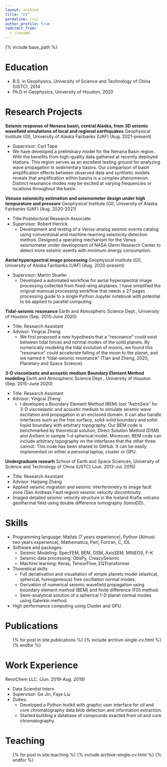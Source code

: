 ```yaml
---
layout: archive
title: "CV"
permalink: /cv/
author_profile: true
redirect_from:
  - /resume
---
```


{% include base_path %}

Education
======
* B.S. in Geophysics, University of Science and Technology of China (USTC), 2014
* Ph.D in Geophysics, University of Houston, 2020

Research Projects
======
**Seismic response of Nenana basin, central Alaska, from 3D seismic wavefield simulations of local and regional earthquakes**
Geophysical Institute (GI), University of Alaska Fairbanks (UAF) (Aug. 2021-present)
* Supervisor: Carl Tape
* We have developed a  preliminary model for the Nenana Basin region. With the benefits from high-quality data gathered at recently deployed stations. This region serves as an excellent testing ground for analyzing wave propagation in sedimentary basins. Our comparison of basin amplification effects between observed data and synthetic models reveals that amplification within basins is a complex phenomenon. Distinct resonance modes may be excited at varying frequencies or locations throughout the basin.


**Venuse seismicity estimation and seismometer design under high tempurature and pressure** 
Geophysical Institute (GI), University of Alaska Fairbanks (UAF) (Aug. 2020-2021)
* Title:Postdoctoral Research Associate                           
* Supervisor: Robert Herrick				  
  *	Development and testing of a Venus-analog seismic events catalog using conventional and machine-learning seismicity detection method. Designed a operating mechanism for the Venus seismometer under development of NASA Glenn Research Center to detect more seismic events with minimum energy consumption. 

**Aerial hyperspectral image processing** 
Geophysical Institute (GI), University of Alaska Fairbanks (UAF) (Aug. 2020-present)
* Supervisor: Martin Stuefer
  * Developed a automated workflow for aerial hyperspectral image processing collected from fixed-wing airplanes. I have simplified the original mannual processing workflow that needs a 27 pages processing guide to a single Python Jupyter notebook with potential to be applied to parallel computing.

**Tidal-seismic resonance** 
Earth and Atmospheric Science Dept., University of Houston  (Sep. 2015-June 2020)				
* Title: Research Assistant	                           
* Advisor: Yingcai Zheng					 
  * We first proposed a new hypothesis that a “resonance” could exist between tidal forces and normal modes of the solid planets. By numerically modeling the tidal evolution of moons, we found this “resonance” could accelerate falling of the moon to the planet, and we named it “tidal-seismic resonance” (Tian and Zheng, 2020, Planetary and Space Science). 

**3-D viscoelastic and acoustic medium Boundary Element Method modeling** 
Earth and Atmospheric Science Dept., University of Houston  (Sep. 2015-June 2020)				
* Title: Research Assistant	                           
* Advisor: Yingcai Zheng		
  * I developed a Boundary Element Method (BEM) tool “AstroSeis” for 3-D viscoelastic and acoustic medium to simulate seismic wave excitation and propagation in an enclosed domain. It can also handle interfaces such as the free surface, solid-solid boundary and solid-liquid boundary with arbitrary topography. Our BEM code is benchmarked by theoretical solution, Direct Solution Method (DSM) and AxiSem in sample 1-d spherical model. Moreover, BEM code can include arbitrary topography on the interfaces that the other three cannot. This code has been shared to GitHub. It can be easily implemented on either a personal laptop, cluster or GPU. 

**Undergraduate researh** 
School of Earth and Space Sciences, University of Science and Technology of China (USTC)	(Jun. 2013-Jul. 2015)	
*  Title: Research Assistant	                               
*  Advisor: Haijiang Zhang				           
  * Applied seismic migration and seismic interferometry to image fault zone (San Andreas Fault region) seismic velocity discontinuity.
  * Imaged detailed seismic velocity structure in the Iceland Krafla volcano geothermal field using double difference tomography (tomoDD).


  
Skills
======
* Programming language: Matlab (7 years experience), Python (Almost two years experience), Mathematica, Perl, Fortran, C, IDL
* Software and packages: 
  * Seismic Modeling: SpecFEM, BEM, DSM, AxisSEM, MINEOS, F-K
  * Seismic data processing: ObsPy, CreazySeismic
  * Machine learning: Keras, TensorFlow, EQTransformer
* Thoeretical skills: 
  * Full deriativation and visualiation of simple planets model (elastical, spherical, homogeneous) free oscillation normal modes.
  * Derivation of numerical seismic wavefield propagation using boundary element method (BEM) and finite difference (FD) method.
  * Semi-analytical solution of a spherical 1-D planet normal modes using Galerkin method.
* High performance computing using Cluster and GPU.

Publications
======

  <ul>{% for post in site.publications %}
    {% include archive-single-cv.html %}
  {% endfor %}</ul>
  
  
 Work Experience
======
   RevoChem LLC.  (Jun. 2019-Aug. 2019)
*  Data Scientist Intern		
*  Supervisor: Ge Jin, Faye Liu					
* Duties: 
  * Developed a Python toolkit with graphic user interface for oil and core chromatography data blob detection and information extraction.
  *	Started building a database of compounds exacted from oil and core chromatography.
 

  
Teaching
======
  <ul>{% for post in site.teaching %}
    {% include archive-single-cv.html %}
  {% endfor %}</ul>
  

